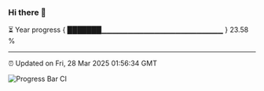 ### Hi there 👋

⏳ Year progress { ███████▁▁▁▁▁▁▁▁▁▁▁▁▁▁▁▁▁▁▁▁▁▁▁ } 23.58 %

---

⏰ Updated on Fri, 28 Mar 2025 01:56:34 GMT

![Progress Bar CI](https://github.com/DhruviPatel157/GitHub-Actions-Demo/workflows/Progress%20Bar%20CI/badge.svg)
